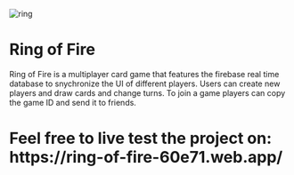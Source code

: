 ![ring](https://user-images.githubusercontent.com/104759604/236823096-0fc6ab03-f095-403b-b443-493769aae2f0.png)

<h1>Ring of Fire</h1>

Ring of Fire is a multiplayer card game that features the firebase real time database to snychronize the UI of different players. Users can create new players and draw cards and change turns. To join a game players can copy the game ID and send it to friends.
 
<h1>Feel free to live test the project on: https://ring-of-fire-60e71.web.app/</h1>
